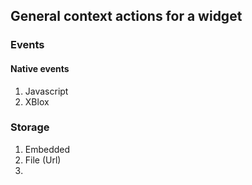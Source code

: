 ## General context actions for a widget
 
### Events

#### Native events

1. Javascript
2. XBlox


### Storage

1. Embedded
2. File (Url)
3. 
 
 
